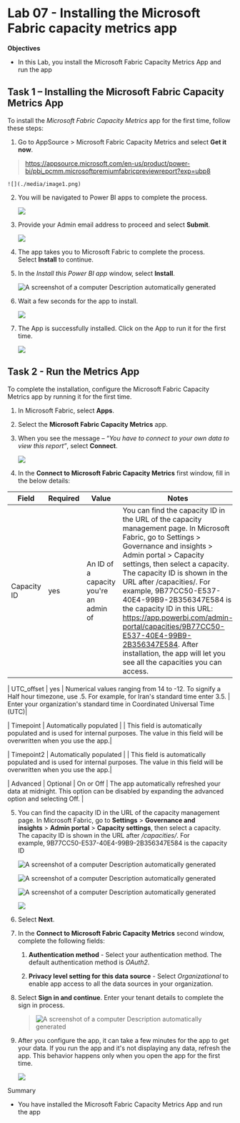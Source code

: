 # Lab 07 - Installing the Microsoft Fabric capacity metrics app

**Objectives**

- In this Lab, you install the Microsoft Fabric Capacity Metrics App and
  run the app

## Task 1 – Installing the Microsoft Fabric Capacity Metrics App

To install the *Microsoft Fabric Capacity Metrics* app for the first
time, follow these steps:

1.  Go to AppSource \> Microsoft Fabric Capacity Metrics and
    select **Get it now**.

> https://appsource.microsoft.com/en-us/product/power-bi/pbi_pcmm.microsoftpremiumfabricpreviewreport?exp=ubp8

    ![](./media/image1.png)

2.  You will be navigated to Power BI apps to complete the process.

    ![](./media/image2.png)

3.  Provide your Admin email address to proceed and select **Submit**.

    ![](./media/image3.png)

4.  The app takes you to Microsoft Fabric to complete the process.
    Select **Install** to continue.

5.  In the *Install this Power BI app* window, select **Install**.

    ![A screenshot of a computer Description automatically
generated](./media/image4.png)

6.  Wait a few seconds for the app to install.

    ![](./media/image5.png)

7.  The App is successfully installed. Click on the App to run it for
    the first time.

    ![](./media/image6.png)

## Task 2 - Run the Metrics App

To complete the installation, configure the Microsoft Fabric Capacity
Metrics app by running it for the first time.

1.  In Microsoft Fabric, select **Apps**.

2.  Select the **Microsoft Fabric Capacity Metrics** app.

3.  When you see the message – “*You have to connect to your own data to
    view this report”*, select **Connect**.

    ![](./media/image7.png)

4.  In the **Connect to Microsoft Fabric Capacity Metrics** first
    window, fill in the below details:


| Field | Required | Value | Notes|
| --- | --- | --- |---|
| Capacity ID | yes | An ID of a capacity you're an admin of | You can find the capacity ID in the URL of the capacity management page. In Microsoft Fabric, go to Settings > Governance and insights > Admin portal > Capacity settings, then select a capacity. The capacity ID is shown in the URL after /capacities/. For example, 9B77CC50-E537-40E4-99B9-2B356347E584 is the capacity ID in this URL: https://app.powerbi.com/admin-portal/capacities/9B77CC50-E537-40E4-99B9-2B356347E584. After installation, the app will let you see all the capacities you can access.|

| UTC_offset | yes | Numerical values ranging from 14 to -12. To signify a Half hour timezone, use .5. For example, for Iran's standard time enter 3.5. | Enter your organization's standard time in Coordinated Universal Time (UTC)|

| Timepoint | Automatically populated |  | This field is automatically populated and is used for internal purposes. The value in this field will be overwritten when you use the app.|

| Timepoint2 | Automatically populated |  | This field is automatically populated and is used for internal purposes. The value in this field will be overwritten when you use the app.|

| Advanced | Optional | On or Off | The app automatically refreshed your data at midnight. This option can be disabled by expanding the advanced option and selecting Off. |


5.  You can find the capacity ID in the URL of the capacity management
    page. In Microsoft Fabric, go to **Settings** \> **Governance and
    insights** \> **Admin portal** \> **Capacity settings**, then select
    a capacity. The capacity ID is shown in the URL
    after */capacities/*. For
    example, 9B77CC50-E537-40E4-99B9-2B356347E584 is the capacity ID

    ![A screenshot of a computer Description automatically
generated](./media/image8.png)

    ![A screenshot of a computer Description automatically
generated](./media/image9.png)

    ![A screenshot of a computer Description automatically
generated](./media/image10.png)

    ![](./media/image11.png)

6.  Select **Next**.

7.  In the **Connect to Microsoft Fabric Capacity Metrics** second
    window, complete the following fields:

    1.  **Authentication method** - Select your authentication method.
        The default authentication method is *OAuth2*.

    2.  **Privacy level setting for this data source** -
        Select *Organizational* to enable app access to all the data
        sources in your organization.

8.  Select **Sign in and continue**. Enter your tenant details to
    complete the sign in process.

    > ![A screenshot of a computer Description automatically
    > generated](./media/image12.png)

9.  After you configure the app, it can take a few minutes for the app
    to get your data. If you run the app and it's not displaying any
    data, refresh the app. This behavior happens only when you open the
    app for the first time.

    ![](./media/image13.png)

Summary

- You have installed the Microsoft Fabric Capacity Metrics App and run
  the app
